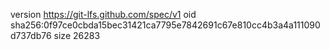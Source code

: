 version https://git-lfs.github.com/spec/v1
oid sha256:0f97ce0cbda15bec31421ca7795e7842691c67e810cc4b3a4a111090d737db76
size 26283
